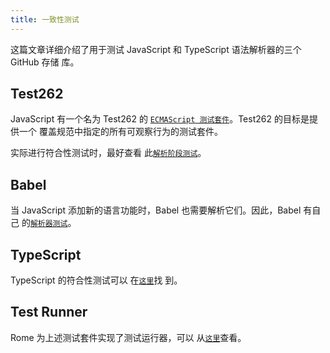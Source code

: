 ```yaml
---
title: 一致性测试
---
```


这篇文章详细介绍了用于测试 JavaScript 和 TypeScript 语法解析器的三个 GitHub 存储
库。

<!--truncate-->

## Test262

JavaScript 有一个名为 Test262 的
[`ECMAScript 测试套件`](https://github.com/tc39/test262)。Test262 的目标是提供一个
覆盖规范中指定的所有可观察行为的测试套件。

实际进行符合性测试时，最好查看
此[`解析阶段测试`](https://github.com/tc39/test262/blob/main/INTERPRETING.md#negative)。

## Babel

当 JavaScript 添加新的语言功能时，Babel 也需要解析它们。因此，Babel 有自己
的[`解析器测试`](https://github.com/babel/babel/tree/main/packages/babel-parser/test)。

## TypeScript

TypeScript 的符合性测试可以
在[`这里`](https://github.com/microsoft/TypeScript/tree/main/tests/cases/conformance)找
到。

## Test Runner

Rome 为上述测试套件实现了测试运行器，可以
从[`这里`](https://github.com/rome/tools/tree/main/xtask/coverage)查看。
